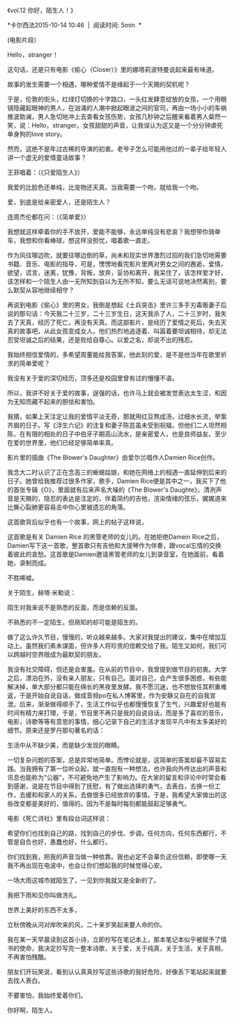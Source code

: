 《vol.12 你好，陌生人！》

*卡尔西法2015-10-14 10:46  |  阅读时间: 5min  *



(电影片段）

Hello，stranger！

这句话，还是只有电影《偷心（Closer）》里的娜塔莉波特曼说起来最有味道。

故事的发生需要一个相遇，哪种爱情不是缘起于一个天赐的契机呢？

于是，伦敦的街头，红绿灯切换的十字路口，一头红发肆意绽放的女孩，一个用眼镜隐藏起眼神的男人，在汹涌的人潮中掀起眼波之间的官司，再由一场小小的车祸推波助澜，男人急切地冲上去查看女孩伤势，女孩几秒钟之后醒来看着男人粲然一笑，说：Hello，stranger。女孩甜甜的声音，让我误认为这又是一个分分钟虐死单身狗的love
story。

然而，这绝不是年过古稀的导演的初衷。老爷子怎么可能用他过的一辈子给年轻人讲一个虚无的爱情童话故事？

王菲唱着：（《只爱陌生人》）

我爱的比脸色还单纯，比宠物还天真。当我需要一个吻，就给我一个吻。

爱，到底是给亲密爱人，还是陌生人？

连周杰伦都在问：（《简单爱》）

我想就这样牵着你的手不放开，爱能不能够，永远单纯没有悲哀？我想带你骑单车，我想和你看棒球，想这样没担忧，唱着歌一直走。

作为风往哪边吹，就要往哪边倒的草，尚未和现实世界激烈过招的我们急切地需要书籍、音乐、电影的指导，可是，愣愣地看完影片里两对男女之间的邂逅，爱情，欲望，谎言，迷离，犹豫，背叛，放弃，妥协和离开，我呆住了，该怎样爱才好，该怎样和一个陌生人由一无所知到自以为无所不知，要么无话可说地决然离别，要么默契从容地继续相守？

再说到电影《偷心》里的男女，我倒是想起《士兵突击》里许三多手刃毒贩妻子后说的那句话：今天我二十三岁，二十三岁生日，这天我杀了人，二十三岁时，我失去了天真，经历了死亡，再没有天真。而这部影片，是经历了爱情之死后，失去天真的故事吧，从此女孩变成女人。他们热烈地追逐着、叫嚣着要坦诚相待，却无法忍受坦诚之后的结果，还是败给自尊心。以爱之名，却说不出的残忍。

我始终相信爱情的，多希望周董能给我答案，他此刻的爱，是不是他当年在歌里祈求的简单爱呢？

我没有关于爱的深切经历，顶多还是校园里曾有过的懵懂不语。

所以，我讲不好关于爱的故事，逞强的话，也许马上就会被发觉表达太生涩，和因为无知而藏不起来的胆怯和害怕。

我猜，如果上天注定让我的爱情平淡无奇，那就用红豆熬成汤，过细水长流，举案齐眉的日子。写《浮生六记》的沈复和妻子陈芸虽未受到祝福，但他们二人坦然相陈，在有限的相处的日子中伯牙子期高山流水，是亲密爱人，也是良师益友。至少在爱的世界里，他们已经足够简单率真。

影片里的插曲《The Blower\'s Daughter》由爱尔兰唱作人Damien Rice创作。

我念大二时认识了正在念高三的蜥蜴姑娘，和她在网络上的相遇一直延伸到后来的日子。她曾给我推荐过很多作家，歌手，Damien
Rice便是其中之一，我买下了他的首张专辑《O》，里面就有后来声名大噪的《The
Blower\'s
Daughte》，清冽声音是天赐的，隐忍的表达是注定的，伴着简约的吉他，渲染情绪的弦乐，娓娓道来比撕心裂肺更容易击中你心里被遗忘的角落。

这首歌背后似乎也有一个故事，网上的帖子这样说，

这首歌是有关 Damien Rice 的黑管老师的女儿的。在她拒绝Damein
Rice之后，Damien写下这一首歌，整首歌只有吉他和大提琴作为伴奏，跟vocal忘情的交换着彼此的哀愁。这首歌是Damien邀请黑管老师的女儿到录音室，在她面前，看着她，录制而成。

不胜唏嘘。

关于陌生，赫塔·米勒说：

陌生对我来说不是熟悉的反面，而是信赖的反面。

不熟悉的不一定陌生，但熟知的却可能是陌生的。

做了这么许久节目，慢慢的，听众越来越多。大家对我提出的建议，集中在增加互动上。虽然我们素未谋面，但许多人将珍贵的信赖交给了我。陌生又如何，我们可以跨越时空界限成为最默契的朋友。

我没有社交障碍，但还是会害羞。在从前的节目中，我曾提到做节目的初衷。大学之后，漂泊在外，没有亲人朋友，只有自己。面对自己，会产生很多困惑，有些能解决掉，单大部分都只能在绵长的黑夜里发酵。我不愿沉迷，也不想放任其积重难返，于是开始自说自话，做成音频po在私人博客里，作为安静又自在的自我宣泄。后来，渐渐做得顺手了，生活工作似乎也都慢慢恢复了生气，兴趣爱好也能有时间有精力来打理，于是，节目里不再只是我的自说自话，而是多了喜欢的音乐，电影，诗歌等等有意思的事情，细心记录下自己的生活才发现平凡中有太多美好的细节。原来还是罗丹那句著名的话：

生活中从不缺少美，而是缺少发现的眼睛。

一切复杂问题的答案，总是异常地简单。而悖论就是，这简单的答案却最不容易实践。当我拥有了第一位听众起，就一直抱有一种想法，也许我向外传达出的声音和讯息也能称为"公器"，不可避免地产生了影响力。在大家的留言和评论中时常会看到感谢，说是在节目中得到了抚慰，有了做出选择的勇气，去表白，去换一份工作，去缓和和家人的关系，去做很多已经放弃的事情。于是，我希望大家做出的这些改变都是美好的，值得的。因为不是每时每刻都能鼓起足够勇气。

电影《死亡诗社》里有段台词这样说：

希望你们也找到自己的路，找到自己的步伐、步调，任何方向，任何东西都行，不管是自负也好，愚蠢也好，什么都行。

你们找到我，把我的声音当做一种依靠。我也必定不会辜负这份信赖，即使哪一天我不再出现在电波中，也会让你们想起我的时候觉得心安。

一场大雨这城市就陌生了，一见到你我就又是全新的了。

我把下雨和见你叫做洗礼。

世界上美好的东西不太多，

立秋傍晚从河对岸吹来的风，二十来岁笑起来要人命的你。

我在某一天早晨读到这首小诗，立即抄写在笔记本上，那本笔记本似乎被赋予了情书的使命，我决定抄写完一整本诗歌，关于爱，关于纯真，关于生活，关于真相，不再害怕残酷。

朋友们开玩笑说，看到认认真真抄写这些诗歌的我好危险，好像丢下笔站起来就要去找人表白。

不要害怕，我始终爱着你们。

你好啊，陌生人。              
